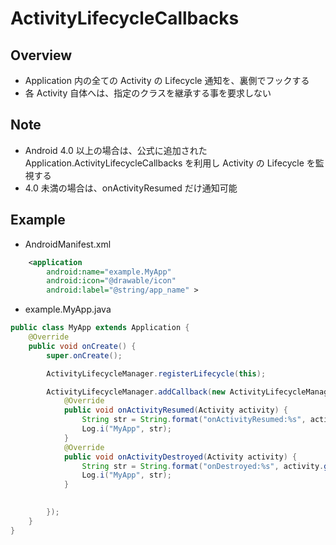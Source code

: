 # ActivityLifecycleCallbacks

## Overview
* Application 内の全ての Activity の Lifecycle 通知を、裏側でフックする
* 各 Activity 自体へは、指定のクラスを継承する事を要求しない


## Note
* Android 4.0 以上の場合は、公式に追加された Application.ActivityLifecycleCallbacks を利用し Activity の Lifecycle を監視する
* 4.0 未満の場合は、onActivityResumed だけ通知可能


## Example
* AndroidManifest.xml
```xml
    <application
        android:name="example.MyApp"
        android:icon="@drawable/icon"
        android:label="@string/app_name" >
```

* example.MyApp.java
```java
public class MyApp extends Application {
	@Override
	public void onCreate() {
		super.onCreate();

		ActivityLifecycleManager.registerLifecycle(this);

		ActivityLifecycleManager.addCallback(new ActivityLifecycleManager.Callbacks() {
			@Override
			public void onActivityResumed(Activity activity) {
				String str = String.format("onActivityResumed:%s", activity.getClass().getSimpleName());
				Log.i("MyApp", str);
			}
			@Override
			public void onActivityDestroyed(Activity activity) {
				String str = String.format("onDestroyed:%s", activity.getClass().getSimpleName());
				Log.i("MyApp", str);
			}
			

		});
	}
}
```
